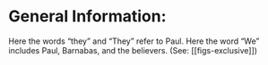 # General Information:

Here the words “they” and “They” refer to Paul. Here the word “We” includes Paul, Barnabas, and the believers. (See: [[figs-exclusive]])